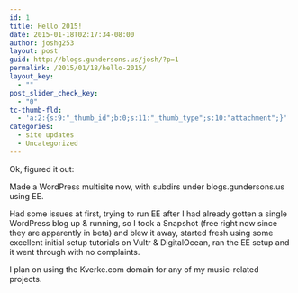 ```yaml
---
id: 1
title: Hello 2015!
date: 2015-01-18T02:17:34-08:00
author: joshg253
layout: post
guid: http://blogs.gundersons.us/josh/?p=1
permalink: /2015/01/18/hello-2015/
layout_key:
  - ""
post_slider_check_key:
  - "0"
tc-thumb-fld:
  - 'a:2:{s:9:"_thumb_id";b:0;s:11:"_thumb_type";s:10:"attachment";}'
categories:
  - site updates
  - Uncategorized
---
```

Ok, figured it out:

Made a WordPress multisite now, with subdirs under blogs.gundersons.us using EE.

Had some issues at first, trying to run EE after I had already gotten a single WordPress blog up &amp; running, so I took a Snapshot (free right now since they are apparently in beta) and blew it away, started fresh using some excellent initial setup tutorials on Vultr &amp; DigitalOcean, ran the EE setup and it went through with no complaints.

I plan on using the Kverke.com domain for any of my music-related projects.